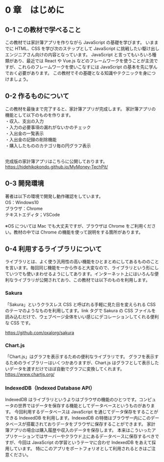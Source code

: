 # 0 章　はじめに

## 0-1 この教材で学べること

この教材では家計簿アプリを作りながら JavaScript の基礎を学びます。
いままでに HTML、CSS を学び次のステップとして JavaScript に挑戦したい駆け出しエンジニアさん向けの内容となっています。
JavaScript と言ってもいろいろ種類があり、最近では React や Vue.js などのフレームワークを使うことが主流ですが、これらのフレームワークを使いこなすには JavaScript の基本を先に学んでおく必要があります。
この教材でその基礎となる知識やテクニックを身につけましょう。

## 0-2 作るものについて

この教材を最後まで完了すると、家計簿アプリが完成します。
家計簿アプリの機能として以下のものを作ります。<br />
・収入、支出の入力<br />
・入力の必要事項の漏れがないかのチェック<br />
・入出金の一覧表示<br />
・入出金の記録の削除機能<br />
・購入したもののカテゴリ毎の円グラフ表示<br /><br />

完成版の家計簿アプリはこちらに公開しております。<br />
https://hidehikokondo.github.io/MyMoney-TechPit/

## 0-3 開発環境

著者は以下の環境で開発し動作確認をしています。<br />
OS：Windows10<br />
ブラウザ：Chrome<br />
テキストエディタ；VSCode<br /><br />
※OS については Mac でも大丈夫ですが、ブラウザは Chrome をご利用ください。教材の中では Chrome の機能を使って説明をする箇所があります。

## 0-4 利用するライブラリについて

ライブラリとは、よく使う汎用性の高い機能をひとまとめにしてあるもののことを言います。毎回同じ機能を一から作ると大変なので、ライブラリという形にしていつでも使いまわせるようにしてあります。インターネット上にはいろんな便利なライブラリが公開されており、この教材では以下のものを利用します。

### Sakura

「Sakura」というクラスレス CSS と呼ばれる手軽に見た目を変えられる CSS のテーマのようなものを利用してます。link タグで Sakura の CSS ファイルを読み込むだけで、ウェブページ全体をいい感じにデコレーションしてくれる便利な CSS です。

https://github.com/oxalorg/sakura

### Chart.js

「Chart.js」はグラフを表示するための便利なライブラリです。
グラフを表示するためのライブラリーはいくつかありますが、Chart.js はグラフとして表示したいデータを渡すだけでほぼ自動でグラフに変換してくれます。
https://www.chartjs.org/

### IndexedDB（Indexed Database API）

IndexedDB はライブラリというよりはブラウザの機能のひとつです。コンピュータの世界ではデータを保存する機能としてデータベースというものがあります。
今回利用するデータベースは JavaScript を通じてデータ保存をすることができる IndexedDB を利用します。IndexedDB の特徴はブラウザー内にこのデータベースが搭載されておりデータをブラウザに保存することができます。
家計簿アプリの場合は購入履歴や収入のデータを保存します。
本来はこういったアプリケーションではサーバーやクラウド上にあるデータベースに保存するべきですが、今回は JavaScript の学習というテーマに合わせ IndexedDB をあえて採用しています。
特にこのアプリをポートフォリオとして利用されるときはご注意ください。

